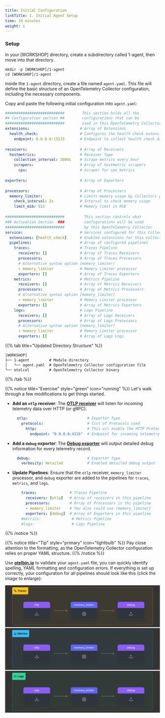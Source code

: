 ```yaml
---
title: Initial Configuration
linkTitle: 1. Initial Agent Setup
time: 10 minutes
weight: 1
---
```


### Setup

In your [WORKSHOP] directory, create a subdirectory called 1-agent, then move into that directory.

```text
mkdir -p [WORKSHOP]/1-agent
cd [WORKSHOP]/1-agent
```

Inside the `1-agent` directory, create a file named `agent.yaml`. This file will define the basic structure of an OpenTelemetry Collector configuration, including the necessary components.  

Copy and paste the following initial configuration into `agent.yaml`:

```yaml
###########################        This section holds all the
## Configuration section ##        configurations that can be 
###########################        used in this OpenTelemetry Collector
extensions:                       # Array of Extensions
  health_check:                   # Configures the health check extension
    endpoint: 0.0.0.0:13133       # Endpoint to collect health check data

receivers:                        # Array of Receivers
  hostmetrics:                    # Receiver Type
    collection_interval: 3600s    # Scrape metrics every hour
    scrapers:                     # Array of hostmetric scrapers
      cpu:                        # Scraper for cpu metrics

exporters:                        # Array of Exporters

processors:                       # Array of Processors
  memory_limiter:                 # Limits memory usage by Collectors pipeline
    check_interval: 2s            # Interval to check memory usage
    limit_mib: 512                # Memory limit in MiB

###########################         This section controls what
### Activation Section  ###         configurations will be used  
###########################         by this OpenTelemetry Collector
service:                          # Services configured for this Collector
  extensions: [health_check]      # Enabled extensions for this collector   
  pipelines:                      # Array of configured pipelines  
    traces:                       # Traces Pipeline
      receivers: []               # Array of Traces Receivers
      processors:                 # Array of Traces Processors
      # Alternative syntax option [memory_limiter]
      - memory_limiter            # Memory Limiter processor
      exporters: []               # Array of Traces Exporters
    metrics:                      # Metrics Pipeline
      receivers: []               # Array of Metrics Receivers
      processors:                 # Array of Metrics Processors
      # Alternative syntax option [memory_limiter]
      - memory_limiter            # Memory Limiter processor
      exporters: []               # Array of Metrics Exporters
    logs:                         # Logs Pipeline
      receivers: []               # Array of Logs Receivers
      processors:                 # Array of Logs Processors
      # Alternative syntax option [memory_limiter]
      - memory_limiter            # Memory Limiter processor
      exporters: []               # Array of Logs Logs
```

{{% tab title="Updated Directory Structure" %}}

```text
[WORKSHOP]
├── 1-agent         # Module directory
│   └── agent.yaml  # OpenTelemetry Collector configuration file
└── otelcol         # OpenTelemetry Collector binary
```

{{% /tab %}}

{{% notice title="Exercise" style="green" icon="running" %}}
Let's walk through a few modifications to get things started.

- **Add an `otlp` receiver**: The [**OTLP receiver**](https://docs.splunk.com/observability/en/gdi/opentelemetry/components/otlp-receiver.html) will listen for incoming telemetry data over HTTP (or gRPC).

  ```yaml
    otlp:                           # Exporter Type
      protocols:                    # list of Protocols used 
        http:                       # This wil enable the HTTP Protocol
          endpoint: "0.0.0.0:4318"  # Endpoint for incoming telemetry data
  ```

- **Add a `debug` exporter**: The [**Debug exporter**](https://github.com/open-telemetry/opentelemetry-collector/blob/main/exporter/debugexporter/README.md) will output detailed debug information for every telemetry record.

  ```yaml  
    debug:                          # Exporter Type
      verbosity: detailed           # Enabled detailed debug output
  ```

- **Update Pipelines**: Ensure that the `otlp` receiver, `memory_limiter` processor, and `debug` exporter are added to the pipelines for `traces`, `metrics`, and `logs`.

  ```yaml
      traces:               # Traces Pipeline
        receivers: [otlp]   # Array of receivers in this pipeline
        processors:         # Array of Processors in thi pipeline
        - memory_limiter    # You also could use [memory_limiter]
        exporters: [debug]  # Array of Exporters in this pipeline
      #metrics:              # Metrics Pipeline
      #logs:                 # Logs Pipeline
  ```

{{% /notice %}}

{{% notice title="Tip" style="primary" icon="lightbulb" %}}
Pay close attention to the formatting, as the OpenTelemetry Collector configuration relies on proper YAML structure.
{{% /notice %}}

Use [**otelbin.io**](https://otelbin.io) to validate your `agent.yaml` file, you can quickly identify spelling, YAML formatting and configuration errors. If everything is set up correctly, your configuration for all pipelines should look like this (click the image to enlarge):

<!--![otelbin-a-1-1-all](../images/agent-1-1-all.png)-->
![agent-traces](../images/agent-traces.png?classes=inline&width=20vw)
![agent-metrics](../images/agent-metrics.png?classes=inline&width=20vw)
![agent-logs](../images/agent-logs.png?classes=inline&width=20vw)
